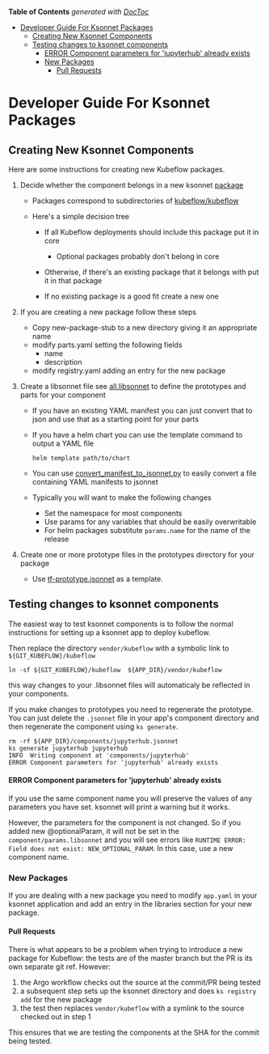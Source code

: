 <!-- START doctoc generated TOC please keep comment here to allow auto update -->
<!-- DON'T EDIT THIS SECTION, INSTEAD RE-RUN doctoc TO UPDATE -->
**Table of Contents**  *generated with [DocToc](https://github.com/thlorenz/doctoc)*

- [Developer Guide For Ksonnet Packages](#developer-guide-for-ksonnet-packages)
  - [Creating New Ksonnet Components](#creating-new-ksonnet-components)
  - [Testing changes to ksonnet components](#testing-changes-to-ksonnet-components)
      - [ERROR Component parameters for 'jupyterhub' already exists](#error-component-parameters-for-jupyterhub-already-exists)
    - [New Packages](#new-packages)
      - [Pull Requests](#pull-requests)

<!-- END doctoc generated TOC please keep comment here to allow auto update -->

# Developer Guide For Ksonnet Packages

## Creating New Ksonnet Components

Here are some instructions for creating new Kubeflow packages.

1. Decide whether the component belongs in a new ksonnet [package](https://github.com/ksonnet/ksonnet/blob/master/docs/concepts.md#package)

	- Packages correspond to subdirectories of [kubeflow/kubeflow](https://github.com/kubeflow/kubeflow/tree/master/kubeflow)
	- Here's a simple decision tree

		- If all Kubeflow deployments should include this package put it in core

			- Optional packages probably don't belong in core

		- Otherwise, if there's an existing package that it belongs with put
			it in that package
		- If no existing package is a good fit create a new one

1. If you are creating a new package follow these steps

	- Copy new-package-stub to a new directory giving it an appropriate name
	- modify parts.yaml setting the following fields
		- name
		- description
	- modify registry.yaml adding an entry for the new package

1. Create a libsonnet file see [all.libsonnet](https://github.com/kubeflow/kubeflow/tree/master/kubeflow/new-package-stub/all.libsonnet) to define the prototypes and parts for your component

	- If you have an existing YAML manifest you can just convert that to json
	  and use that as a starting point for your parts

	- If you have a helm chart you can use the template command to output a YAML file

	  ```
	  helm template path/to/chart
	  ```

	- You can use [convert_manifest_to_jsonnet.py](https://github.com/kubeflow/kubeflow/blob/master/hack/convert_manifest_to_jsonnet.py) to easily convert a file containing YAML manifests to jsonnet

	- Typically you will want to make the following changes

		- Set the namespace for most components
		- Use params for any variables that should be easily overwritable
		- For helm packages substitute `params.name` for the name of the release

1. Create one or more prototype files in the prototypes directory for your package

	- Use [tf-prototype.jsonnet](https://github.com/kubeflow/kubeflow/tree/master/kubeflow/new-package-stub/prototypes/tf-prototype.jsonnet) as a template.

## Testing changes to ksonnet components

The easiest way to test ksonnet components is to follow the normal instructions for setting up a
ksonnet app to deploy kubeflow.

Then replace the directory `vendor/kubeflow` with a symbolic link to `${GIT_KUBEFLOW}/kubeflow`

```
ln -sf ${GIT_KUBEFLOW}/kubeflow  ${APP_DIR}/vendor/kubeflow
```

this way changes to your .libsonnet files will automaticaly be reflected in your components.

If you make changes to prototypes you need to regenerate the prototype. You can just delete the `.jsonnet`
file in your app's component directory and then regenerate the component using `ks generate`.

```
rm -rf ${APP_DIR}/components/jupyterhub.jsonnet
ks generate jupyterhub jupyterhub
INFO  Writing component at 'components/jupyterhub'
ERROR Component parameters for 'jupyterhub' already exists
```

#### ERROR Component parameters for 'jupyterhub' already exists
If you use the same component name you will preserve the values of any parameters you have set.
ksonnet will print a warning but it works.

However, the parameters for the component is not changed. So if you added new
@optionalParam, it will not be set in the `component/params.libsonnet` and you
will see errors like `RUNTIME ERROR: Field does not exist: NEW_OPTIONAL_PARAM`.
In this case, use a new component name.

### New Packages

If you are dealing with a new package you need to modify `app.yaml` in your ksonnet application
and add an entry in the libraries section for your new package.

#### Pull Requests
There is what appears to be a problem when trying to introduce a new package for Kubeflow: the tests are of the master branch but the PR is its own separate git ref. However:
1. the Argo workflow checks out the source at the commit/PR being tested
2. a subsequent step sets up the ksonnet directory and does `ks registry add` for the new package
3. the test then replaces `vendor/kubeflow` with a symlink to the source checked out in step 1

This ensures that we are testing the components at the SHA for the commit being tested.
